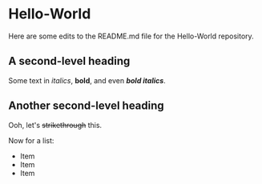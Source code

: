 # Hello-World

Here are some edits to the README.md file for the Hello-World repository.

## A second-level heading

Some text in _italics_, **bold**, and even **_bold italics_**.

## Another second-level heading

Ooh, let's ~~strikethrough~~ this.

Now for a list:
* Item
* Item
* Item

